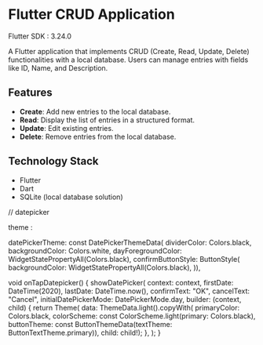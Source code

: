 # Flutter CRUD Application

Flutter SDK : 3.24.0

A Flutter application that implements CRUD (Create, Read, Update, Delete) functionalities with a
local database.
Users can manage entries with fields like ID, Name, and Description.

## Features

- **Create**: Add new entries to the local database.
- **Read**: Display the list of entries in a structured format.
- **Update**: Edit existing entries.
- **Delete**: Remove entries from the local database.

## Technology Stack

- Flutter
- Dart
- SQLite (local database solution)

// datepicker

theme :

datePickerTheme: const DatePickerThemeData(
dividerColor: Colors.black,
backgroundColor: Colors.white,
dayForegroundColor: WidgetStatePropertyAll(Colors.black),
confirmButtonStyle: ButtonStyle(
backgroundColor: WidgetStatePropertyAll(Colors.black),
)),

void onTapDatepicker() {
showDatePicker(
context: context,
firstDate: DateTime(2020),
lastDate: DateTime.now(),
confirmText: "OK",
cancelText: "Cancel",
initialDatePickerMode: DatePickerMode.day,
builder: (context, child) {
return Theme(
data: ThemeData.light().copyWith(
primaryColor: Colors.black,
colorScheme: const ColorScheme.light(primary: Colors.black),
buttonTheme:
const ButtonThemeData(textTheme: ButtonTextTheme.primary)),
child: child!);
},
);
}